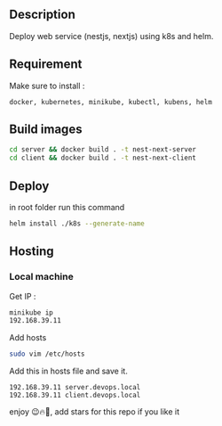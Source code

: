 ## Description

Deploy web service (nestjs, nextjs) using k8s and helm.

## Requirement

Make sure to install :

```text
docker, kubernetes, minikube, kubectl, kubens, helm
```

## Build images

```bash
cd server && docker build . -t nest-next-server
cd client && docker build . -t nest-next-client
```

## Deploy

in root folder run this command

```bash
helm install ./k8s --generate-name
```

## Hosting

### Local machine

Get IP :

```bash
minikube ip
192.168.39.11
```

Add hosts

```bash
sudo vim /etc/hosts
```

Add this in hosts file and save it.

```text
192.168.39.11 server.devops.local
192.168.39.11 client.devops.local
```

enjoy 😉🔥🚀, add stars for this repo if you like it
